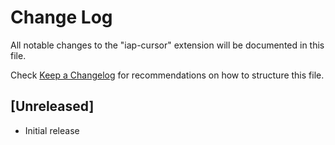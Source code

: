 # Change Log

All notable changes to the "iap-cursor" extension will be documented in this file.

Check [Keep a Changelog](http://keepachangelog.com/) for recommendations on how to structure this file.

## [Unreleased]

- Initial release